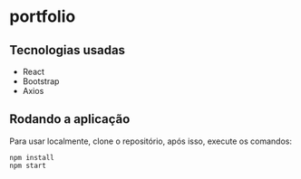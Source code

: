 # portfolio
## Tecnologias usadas
-   React
-   Bootstrap
-   Axios

## Rodando a aplicação


Para usar localmente, clone o repositório, após isso, execute os comandos:
```
npm install
npm start
```

